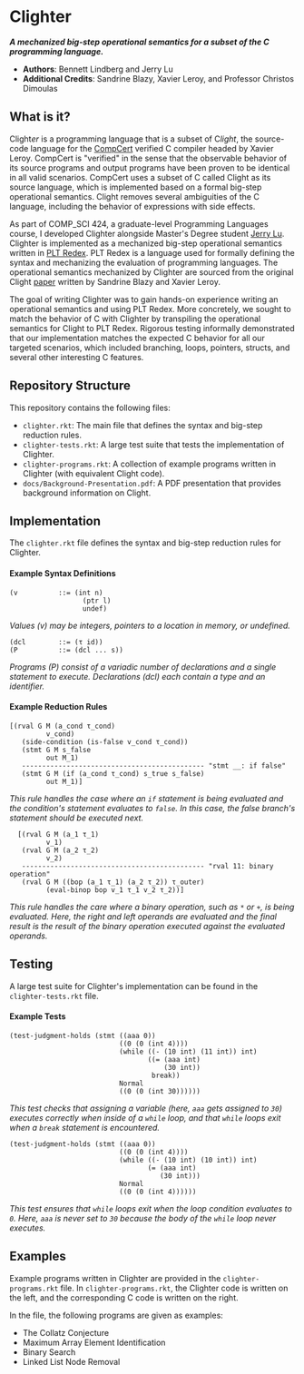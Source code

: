 # Clighter

***A mechanized big-step operational semantics for a subset of the C programming language.***

- **Authors**: Bennett Lindberg and Jerry Lu
- **Additional Credits**: Sandrine Blazy, Xavier Leroy, and Professor Christos Dimoulas

## What is it?

Clight*er* is a programming language that is a subset of C*light*, the source-code language for the [CompCert](https://compcert.org/) verified C compiler headed by Xavier Leroy. CompCert is "verified" in the sense that the observable behavior of its source programs and output programs have been proven to be identical in all valid scenarios. CompCert uses a subset of C called Clight as its source language, which is implemented based on a formal big-step operational semantics. Clight removes several ambiguities of the C language, including the behavior of expressions with side effects.

As part of COMP_SCI 424, a graduate-level Programming Languages course, I developed Clighter alongside Master's Degree student [Jerry Lu](https://github.com/Viyerelu23333). Clighter is implemented as a mechanized big-step operational semantics written in [PLT Redex](https://redex.racket-lang.org/). PLT Redex is a language used for formally defining the syntax and mechanizing the evaluation of programming languages. The operational semantics mechanized by Clighter are sourced from the original Clight [paper](https://xavierleroy.org/publi/Clight.pdf) written by Sandrine Blazy and Xavier Leroy.

The goal of writing Clighter was to gain hands-on experience writing an operational semantics and using PLT Redex. More concretely, we sought to match the behavior of C with Clighter by transpiling the operational semantics for Clight to PLT Redex. Rigorous testing informally demonstrated that our implementation matches the expected C behavior for all our targeted scenarios, which included branching, loops, pointers, structs, and several other interesting C features.

## Repository Structure

This repository contains the following files:
- `clighter.rkt`: The main file that defines the syntax and big-step reduction rules.
- `clighter-tests.rkt`: A large test suite that tests the implementation of Clighter.
- `clighter-programs.rkt`: A collection of example programs written in Clighter (with equivalent Clight code).
- `docs/Background-Presentation.pdf`: A PDF presentation that provides background information on Clight.

## Implementation

The `clighter.rkt` file defines the syntax and big-step reduction rules for Clighter.

#### Example Syntax Definitions

```racket
(v          ::= (int n)
                  (ptr l)
                  undef)
```
*Values (v) may be integers, pointers to a location in memory, or undefined.*

```racket
(dcl        ::= (τ id))
(P          ::= (dcl ... s))
```
*Programs (P) consist of a variadic number of declarations and a single statement to execute. Declarations (dcl) each contain a type and an identifier.*

#### Example Reduction Rules

```racket
[(rval G M (a_cond τ_cond)
         v_cond)
   (side-condition (is-false v_cond τ_cond))
   (stmt G M s_false
         out M_1)
   --------------------------------------------- "stmt __: if false"
   (stmt G M (if (a_cond τ_cond) s_true s_false)
         out M_1)]
```
*This rule handles the case where an `if` statement is being evaluated and the condition's statement evaluates to `false`. In this case, the false branch's statement should be executed next.*

```racket
  [(rval G M (a_1 τ_1)
         v_1)
   (rval G M (a_2 τ_2)
         v_2)
   --------------------------------------------- "rval 11: binary operation"
   (rval G M ((bop (a_1 τ_1) (a_2 τ_2)) τ_outer)
         (eval-binop bop v_1 τ_1 v_2 τ_2))]
```
*This rule handles the care where a binary operation, such as `*` or `+`, is being evaluated. Here, the right and left operands are evaluated and the final result is the result of the binary operation executed against the evaluated operands.*

## Testing

A large test suite for Clighter's implementation can be found in the `clighter-tests.rkt` file.

#### Example Tests

```racket
(test-judgment-holds (stmt ((aaa 0))
                           ((0 (0 (int 4))))
                           (while ((- (10 int) (11 int)) int)
                                  ((= (aaa int)
                                      (30 int))
                                   break))
                           Normal
                           ((0 (0 (int 30))))))
```
*This test checks that assigning a variable (here, `aaa` gets assigned to `30`) executes correctly when inside of a `while` loop, and that `while` loops exit when a `break` statement is encountered.*

```racket
(test-judgment-holds (stmt ((aaa 0))
                           ((0 (0 (int 4))))
                           (while ((- (10 int) (10 int)) int)
                                  (= (aaa int)
                                     (30 int)))
                           Normal
                           ((0 (0 (int 4))))))
```
*This test ensures that `while` loops exit when the loop condition evaluates to `0`. Here, `aaa` is never set to `30` because the body of the `while` loop never executes.*

## Examples

Example programs written in Clighter are provided in the `clighter-programs.rkt` file. In `clighter-programs.rkt`, the Clighter code is written on the left, and the corresponding C code is written on the right.

In the file, the following programs are given as examples:
- The Collatz Conjecture
- Maximum Array Element Identification
- Binary Search
- Linked List Node Removal

